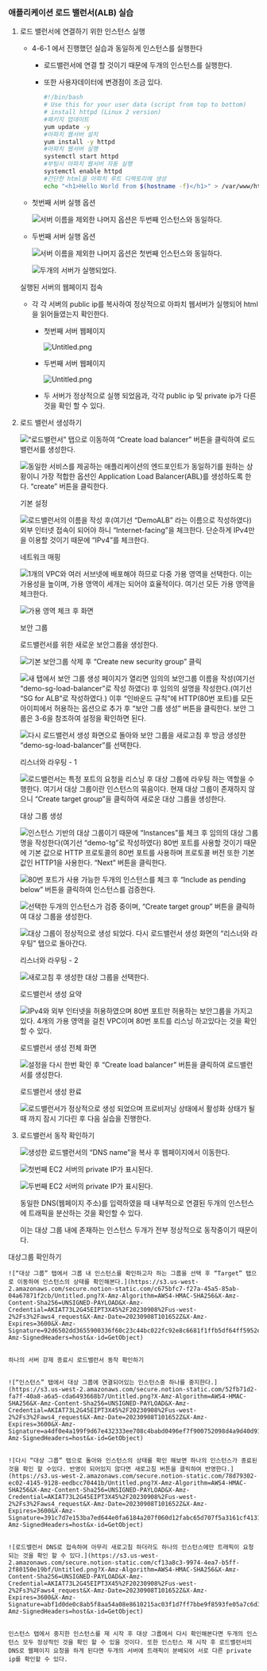 
### 애플리케이션 로드 밸런서(ALB) 실습

1. 로드 밸런서에 연결하기 위한 인스턴스 실행
	- 4-6-1 에서 진행했던 실습과 동일하게 인스턴스를 실행한다
		- 로드밸런서에 연결 할 것이기 때문에 두개의 인스턴스를 실행한다.
		- 또한 사용자데이터에 변경점이 조금 있다.

			```bash
			#!/bin/bash
			# Use this for your user data (script from top to bottom)
			# install httpd (Linux 2 version)
			#패키지 업데이트
			yum update -y
			#아파치 웹서버 설치
			yum install -y httpd
			#아파치 웹서버 실행
			systemctl start httpd
			#부팅시 아파치 웹서버 자동 실행
			systemctl enable httpd
			#간단한 html을 아파치 루트 디렉토리에 생성
			echo "<h1>Hello World from $(hostname -f)</h1>" > /var/www/html/index.html
			```

	- 첫번째 서버 실행 옵션

		![서버 이름을 제외한 나머지 옵션은 두번째 인스턴스와 동일하다.](https://s3.us-west-2.amazonaws.com/secure.notion-static.com/90bcb942-204b-4391-99de-309ea5353195/Untitled.png?X-Amz-Algorithm=AWS4-HMAC-SHA256&X-Amz-Content-Sha256=UNSIGNED-PAYLOAD&X-Amz-Credential=AKIAT73L2G45EIPT3X45%2F20230908%2Fus-west-2%2Fs3%2Faws4_request&X-Amz-Date=20230908T101649Z&X-Amz-Expires=3600&X-Amz-Signature=1c03b1cb37e998d5d52450903afa3cee132b751bbba9c78bed8a32027dc31c52&X-Amz-SignedHeaders=host&x-id=GetObject)

	- 두번째 서버 실행 옵션

		![서버 이름을 제외한 나머지 옵션은 첫번째 인스턴스와 동일하다.](https://s3.us-west-2.amazonaws.com/secure.notion-static.com/c9aee895-2acc-4c04-8e7b-6e20ad0e3bea/Untitled.png?X-Amz-Algorithm=AWS4-HMAC-SHA256&X-Amz-Content-Sha256=UNSIGNED-PAYLOAD&X-Amz-Credential=AKIAT73L2G45EIPT3X45%2F20230908%2Fus-west-2%2Fs3%2Faws4_request&X-Amz-Date=20230908T101650Z&X-Amz-Expires=3600&X-Amz-Signature=bb4ca11a2555b38d1087050deb5a09ed88797583451a037e289060f9c5fd096d&X-Amz-SignedHeaders=host&x-id=GetObject)


		![두개의 서버가 실행되었다.](https://s3.us-west-2.amazonaws.com/secure.notion-static.com/cbdfcd45-f65a-42d4-816d-f1ce14a3efe5/Untitled.png?X-Amz-Algorithm=AWS4-HMAC-SHA256&X-Amz-Content-Sha256=UNSIGNED-PAYLOAD&X-Amz-Credential=AKIAT73L2G45EIPT3X45%2F20230908%2Fus-west-2%2Fs3%2Faws4_request&X-Amz-Date=20230908T101650Z&X-Amz-Expires=3600&X-Amz-Signature=8ce7848b85df1eff7315ccc3d01c2e953302077eb6e7d55cc465e46a2322f4d7&X-Amz-SignedHeaders=host&x-id=GetObject)


	실행된 서버의 웹페이지 접속

	- 각 각 서버의 public ip를 복사하여 정상적으로 아파치 웹서버가 실행되어 html을 읽어들였는지 확인한다.
		- 첫번째 서버 웹페이지

			![Untitled.png](https://s3.us-west-2.amazonaws.com/secure.notion-static.com/f7906b0a-827b-46c9-93f9-e7a783566275/Untitled.png?X-Amz-Algorithm=AWS4-HMAC-SHA256&X-Amz-Content-Sha256=UNSIGNED-PAYLOAD&X-Amz-Credential=AKIAT73L2G45EIPT3X45%2F20230908%2Fus-west-2%2Fs3%2Faws4_request&X-Amz-Date=20230908T101651Z&X-Amz-Expires=3600&X-Amz-Signature=1117a94cd65e43e17239c4d74601a35f42ec4200935388b64fdbcedd0c489a5c&X-Amz-SignedHeaders=host&x-id=GetObject)

		- 두번째 서버 웹페이지

			![Untitled.png](https://s3.us-west-2.amazonaws.com/secure.notion-static.com/6c832b55-ebb1-49dd-b484-fe390ec2a399/Untitled.png?X-Amz-Algorithm=AWS4-HMAC-SHA256&X-Amz-Content-Sha256=UNSIGNED-PAYLOAD&X-Amz-Credential=AKIAT73L2G45EIPT3X45%2F20230908%2Fus-west-2%2Fs3%2Faws4_request&X-Amz-Date=20230908T101651Z&X-Amz-Expires=3600&X-Amz-Signature=f21e286dd6006aa7915b4e5059f568415671088a13cb34db618dd6105ff34fcc&X-Amz-SignedHeaders=host&x-id=GetObject)

		- 두 서버가 정상적으로 실행 되었음과, 각각 public ip 및 private ip가 다른 것을 확인 할 수 있다.
1. 로드 밸런서 생성하기

	![“로드밸런서” 탭으로 이동하여 “Create load balancer” 버튼을 클릭하여 로드밸런서를 생성한다.](https://s3.us-west-2.amazonaws.com/secure.notion-static.com/0056f58e-f7db-4fc8-a3b5-357fadc08817/Untitled.png?X-Amz-Algorithm=AWS4-HMAC-SHA256&X-Amz-Content-Sha256=UNSIGNED-PAYLOAD&X-Amz-Credential=AKIAT73L2G45EIPT3X45%2F20230908%2Fus-west-2%2Fs3%2Faws4_request&X-Amz-Date=20230908T101651Z&X-Amz-Expires=3600&X-Amz-Signature=e742cdf291ad493ead6cd9843c45c11ea5fa478e7162e30f275c5989dfb3a0f1&X-Amz-SignedHeaders=host&x-id=GetObject)


	![동일한 서비스를 제공하는 애플리케이션의 엔드포인트가 동일하기를 원하는 상황이니 가장 적합한 옵션인 Application Load Balancer(ABL)를 생성하도록 한다. “create” 버튼을 클릭한다.](https://s3.us-west-2.amazonaws.com/secure.notion-static.com/86349fb7-6be7-41b6-b192-aa1e198a5730/Untitled.png?X-Amz-Algorithm=AWS4-HMAC-SHA256&X-Amz-Content-Sha256=UNSIGNED-PAYLOAD&X-Amz-Credential=AKIAT73L2G45EIPT3X45%2F20230908%2Fus-west-2%2Fs3%2Faws4_request&X-Amz-Date=20230908T101651Z&X-Amz-Expires=3600&X-Amz-Signature=ecb5344248bb66aecc7f8a2e1dab1ac1125ab8a46d60da05c697073e23a305e2&X-Amz-SignedHeaders=host&x-id=GetObject)


	기본 설정


	![로드밸런서의 이름을 작성 후(여기선 “DemoALB” 라는 이름으로 작성하였다) 외부 인터넷 접속이 되어야 하니 “Internet-facing”을 체크한다. 단순하게 IPv4만을 이용할 것이기 때문에 “IPv4”를 체크한다.](https://s3.us-west-2.amazonaws.com/secure.notion-static.com/80c2e2bc-5f1a-46ab-a9cf-6bd6ca73521e/Untitled.png?X-Amz-Algorithm=AWS4-HMAC-SHA256&X-Amz-Content-Sha256=UNSIGNED-PAYLOAD&X-Amz-Credential=AKIAT73L2G45EIPT3X45%2F20230908%2Fus-west-2%2Fs3%2Faws4_request&X-Amz-Date=20230908T101651Z&X-Amz-Expires=3600&X-Amz-Signature=40028e90e14c07a3f3e943191c9240d794edb0e28a06ac9e8cb7127e7e10783a&X-Amz-SignedHeaders=host&x-id=GetObject)


	네트워크 매핑


	![1개의 VPC와 여러 서브넷에 배포해야 하므로 다중 가용 영역을 선택한다. 이는 가용성을 높이며, 가용 영역이 세개는 되어야 효율적이다. 여기선 모든 가용 영역을 체크한다.](https://s3.us-west-2.amazonaws.com/secure.notion-static.com/91c75bdf-4008-4db8-bfcf-c3275e4fed26/Untitled.png?X-Amz-Algorithm=AWS4-HMAC-SHA256&X-Amz-Content-Sha256=UNSIGNED-PAYLOAD&X-Amz-Credential=AKIAT73L2G45EIPT3X45%2F20230908%2Fus-west-2%2Fs3%2Faws4_request&X-Amz-Date=20230908T101651Z&X-Amz-Expires=3600&X-Amz-Signature=4a0f31730142da3d3ff2a36de077ea84955a21ee121aba2a3710b6af3bda74cb&X-Amz-SignedHeaders=host&x-id=GetObject)


	![가용 영역 체크 후 화면](https://s3.us-west-2.amazonaws.com/secure.notion-static.com/524d57b7-50af-4bbf-8c49-0c2d28410685/Untitled.png?X-Amz-Algorithm=AWS4-HMAC-SHA256&X-Amz-Content-Sha256=UNSIGNED-PAYLOAD&X-Amz-Credential=AKIAT73L2G45EIPT3X45%2F20230908%2Fus-west-2%2Fs3%2Faws4_request&X-Amz-Date=20230908T101651Z&X-Amz-Expires=3600&X-Amz-Signature=a855142181c1b694eeb3e697b64872ba679c2b3082f41b9418bee9a79d893a31&X-Amz-SignedHeaders=host&x-id=GetObject)


	보안 그룹


	로드밸런서를 위한 새로운 보안그룹을 생성한다.


	![기본 보안그룹 삭제 후 “Create new security group” 클릭](https://s3.us-west-2.amazonaws.com/secure.notion-static.com/7321536a-65c5-4bd2-8b5d-c1eaada4312c/Untitled.png?X-Amz-Algorithm=AWS4-HMAC-SHA256&X-Amz-Content-Sha256=UNSIGNED-PAYLOAD&X-Amz-Credential=AKIAT73L2G45EIPT3X45%2F20230908%2Fus-west-2%2Fs3%2Faws4_request&X-Amz-Date=20230908T101651Z&X-Amz-Expires=3600&X-Amz-Signature=81a9f07728e8c5e841f49b25ea329b38a720739d7bc75ca43db2515aac74c0ee&X-Amz-SignedHeaders=host&x-id=GetObject)


	![새 탭에서 보안 그룹 생성 페이지가 열리면 임의의 보안그룹 이름을 작성(여기선 “demo-sg-load-balancer”로 작성 하였다) 후 임의의 설명을 작성한다.(여기선 “SG for ALB”로 작성하였다.) 이후 “인바운드 규칙”에 HTTP(80번 포트)를 모든 아이피에서 허용하는 옵션으로 추가 후 “보안 그룹 생성” 버튼을 클릭한다. 보안 그룹은 3-6을 참조하여 설정을 확인하면 된다.](https://s3.us-west-2.amazonaws.com/secure.notion-static.com/72270c28-63d8-4d40-8105-a05d57ba23cc/Untitled.png?X-Amz-Algorithm=AWS4-HMAC-SHA256&X-Amz-Content-Sha256=UNSIGNED-PAYLOAD&X-Amz-Credential=AKIAT73L2G45EIPT3X45%2F20230908%2Fus-west-2%2Fs3%2Faws4_request&X-Amz-Date=20230908T101651Z&X-Amz-Expires=3600&X-Amz-Signature=cca6a54df1306e642ca87a951d9920b47d287be9b2c01a320ded6c48a584b36c&X-Amz-SignedHeaders=host&x-id=GetObject)


	![다시 로드밸런서 생성 화면으로 돌아와 보안 그룹을 새로고침 후 방금 생성한 “demo-sg-load-balancer”를 선택한다.](https://s3.us-west-2.amazonaws.com/secure.notion-static.com/4e438ce1-6b07-4042-aaf7-bf070d693c91/Untitled.png?X-Amz-Algorithm=AWS4-HMAC-SHA256&X-Amz-Content-Sha256=UNSIGNED-PAYLOAD&X-Amz-Credential=AKIAT73L2G45EIPT3X45%2F20230908%2Fus-west-2%2Fs3%2Faws4_request&X-Amz-Date=20230908T101651Z&X-Amz-Expires=3600&X-Amz-Signature=fdc04d702ac380effd8c545032529ac9ae887d935630d609d969fb722aa44d78&X-Amz-SignedHeaders=host&x-id=GetObject)


	리스너와 라우팅 - 1


	![로드밸런서는 특정 포트의 요청을 리스닝 후 대상 그룹에 라우팅 하는 역할을 수행한다. 여기서 대상 그룹이란 인스턴스의 묶음이다. 현재 대상 그룹이 존재하지 않으니 “Create target group”을 클릭하여 새로운 대상 그룹을 생성한다.](https://s3.us-west-2.amazonaws.com/secure.notion-static.com/934fdc1d-73b7-4d14-acfa-394c58871148/Untitled.png?X-Amz-Algorithm=AWS4-HMAC-SHA256&X-Amz-Content-Sha256=UNSIGNED-PAYLOAD&X-Amz-Credential=AKIAT73L2G45EIPT3X45%2F20230908%2Fus-west-2%2Fs3%2Faws4_request&X-Amz-Date=20230908T101651Z&X-Amz-Expires=3600&X-Amz-Signature=d9d8eb3959f23fe5b798085f0a9194eec4118f24a8fbdd38117f1bf002392268&X-Amz-SignedHeaders=host&x-id=GetObject)


	대상 그룹 생성


	![인스턴스 기반의 대상 그룹이기 때문에 “Instances”를 체크 후 임의의 대상 그룹 명을 작성한다(여기선  “demo-tg”로 작성하였다) 80번 포트를 사용할 것이기 때문에 기본 값으로 HTTP 프로토콜의 80번 포트를 사용하며 프로토콜 버전 또한 기본값인 HTTP1을 사용한다. “Next” 버튼을 클릭한다.](https://s3.us-west-2.amazonaws.com/secure.notion-static.com/cc299a90-cbaf-4431-bd10-61869f73bc85/Untitled.png?X-Amz-Algorithm=AWS4-HMAC-SHA256&X-Amz-Content-Sha256=UNSIGNED-PAYLOAD&X-Amz-Credential=AKIAT73L2G45EIPT3X45%2F20230908%2Fus-west-2%2Fs3%2Faws4_request&X-Amz-Date=20230908T101651Z&X-Amz-Expires=3600&X-Amz-Signature=2c6acb19612894f6e3794d85fe6a9fc1f6e495d308397f26fdfc197802e28de0&X-Amz-SignedHeaders=host&x-id=GetObject)


	![80번 포트가 사용 가능한 두개의 인스턴스를 체크 후 “Include as pending below” 버튼을 클릭하여 인스턴스를 검증한다.](https://s3.us-west-2.amazonaws.com/secure.notion-static.com/574c4811-1416-4bc1-a748-aca1be671636/Untitled.png?X-Amz-Algorithm=AWS4-HMAC-SHA256&X-Amz-Content-Sha256=UNSIGNED-PAYLOAD&X-Amz-Credential=AKIAT73L2G45EIPT3X45%2F20230908%2Fus-west-2%2Fs3%2Faws4_request&X-Amz-Date=20230908T101651Z&X-Amz-Expires=3600&X-Amz-Signature=3e93cdc32a7ddb44df9ca8f83612471f1302c82d53a7df4887e5cf7bb6718dd5&X-Amz-SignedHeaders=host&x-id=GetObject)


	![선택한 두개의 인스턴스가 검증 중이며, “Create target group” 버튼을 클릭하여 대상 그룹을 생성한다.](https://s3.us-west-2.amazonaws.com/secure.notion-static.com/fa104ba8-89a2-42be-a55e-2ac767fcff7f/Untitled.png?X-Amz-Algorithm=AWS4-HMAC-SHA256&X-Amz-Content-Sha256=UNSIGNED-PAYLOAD&X-Amz-Credential=AKIAT73L2G45EIPT3X45%2F20230908%2Fus-west-2%2Fs3%2Faws4_request&X-Amz-Date=20230908T101651Z&X-Amz-Expires=3600&X-Amz-Signature=18da4e2097f789e9d4b0b769a561f5b1806fa5090b3b1f20956b35a59b523d78&X-Amz-SignedHeaders=host&x-id=GetObject)


	![대상 그룹이 정상적으로 생성 되었다. 다시 로드밸런서 생성 화면의 “리스너와 라우팅” 탭으로 돌아간다.](https://s3.us-west-2.amazonaws.com/secure.notion-static.com/ed944e59-721c-48ad-8c4e-bc1a58ddadf3/Untitled.png?X-Amz-Algorithm=AWS4-HMAC-SHA256&X-Amz-Content-Sha256=UNSIGNED-PAYLOAD&X-Amz-Credential=AKIAT73L2G45EIPT3X45%2F20230908%2Fus-west-2%2Fs3%2Faws4_request&X-Amz-Date=20230908T101651Z&X-Amz-Expires=3600&X-Amz-Signature=942b0238a8abb91e72eecfae248fe6bc886080f3dff3cd7b7973685af916b0cd&X-Amz-SignedHeaders=host&x-id=GetObject)


	리스너와 라우팅 - 2


	![새로고침 후 생성한 대상 그룹을 선택한다.](https://s3.us-west-2.amazonaws.com/secure.notion-static.com/add77198-1188-45ef-a4e9-eaec71925d97/Untitled.png?X-Amz-Algorithm=AWS4-HMAC-SHA256&X-Amz-Content-Sha256=UNSIGNED-PAYLOAD&X-Amz-Credential=AKIAT73L2G45EIPT3X45%2F20230908%2Fus-west-2%2Fs3%2Faws4_request&X-Amz-Date=20230908T101651Z&X-Amz-Expires=3600&X-Amz-Signature=360381eb808c7dc2dd0d167fe2580952d321de70d7070b7f2b6b8cace44613cb&X-Amz-SignedHeaders=host&x-id=GetObject)


	로드밸런서 생성 요약


	![IPv4와 외부 인터넷을 허용하였으며 80번 포트만 허용하는 보안그룹을 가지고있다. 4개의 가용 영역을 걸친 VPC이며 80번 포트를 리스닝 하고있다는 것을 확인할 수 있다.](https://s3.us-west-2.amazonaws.com/secure.notion-static.com/885492d6-e166-4aa6-bb72-f836ca965e07/Untitled.png?X-Amz-Algorithm=AWS4-HMAC-SHA256&X-Amz-Content-Sha256=UNSIGNED-PAYLOAD&X-Amz-Credential=AKIAT73L2G45EIPT3X45%2F20230908%2Fus-west-2%2Fs3%2Faws4_request&X-Amz-Date=20230908T101651Z&X-Amz-Expires=3600&X-Amz-Signature=941ca8a1b637237fa9c927bb7da4f0e6fe28982371d358fde73753d67dd84c36&X-Amz-SignedHeaders=host&x-id=GetObject)


	로드밸런서 생성 전체 화면


	![설정을 다시 한번 확인 후 “Create load balancer” 버튼을 클릭하여 로드밸런서를 생성한다.](https://s3.us-west-2.amazonaws.com/secure.notion-static.com/67e5619a-e8bf-40bb-ad9e-9f7ee16f3b5a/Untitled.png?X-Amz-Algorithm=AWS4-HMAC-SHA256&X-Amz-Content-Sha256=UNSIGNED-PAYLOAD&X-Amz-Credential=AKIAT73L2G45EIPT3X45%2F20230908%2Fus-west-2%2Fs3%2Faws4_request&X-Amz-Date=20230908T101651Z&X-Amz-Expires=3600&X-Amz-Signature=bb2f38e924fd880c293d189c8621e30b781610b80f2e6de3c064a17ff063aedd&X-Amz-SignedHeaders=host&x-id=GetObject)


	로드밸런서 생성 완료


	![로드밸런서가 정상적으로 생성 되었으며 프로비저닝 상태에서 활성화 상태가 될 때 까지 잠시 기다린 후 다음 실습을 진행한다.](https://s3.us-west-2.amazonaws.com/secure.notion-static.com/09878d7a-61dc-4b47-91c8-a3762bd9a7ba/Untitled.png?X-Amz-Algorithm=AWS4-HMAC-SHA256&X-Amz-Content-Sha256=UNSIGNED-PAYLOAD&X-Amz-Credential=AKIAT73L2G45EIPT3X45%2F20230908%2Fus-west-2%2Fs3%2Faws4_request&X-Amz-Date=20230908T101651Z&X-Amz-Expires=3600&X-Amz-Signature=569713279888830cb0f903c4b8fc8d4af950e55dad2ecd0b70eb79b1cecd6619&X-Amz-SignedHeaders=host&x-id=GetObject)

2. 로드밸런서 동작 확인하기

	![생성한 로드밸런서의 “DNS name”을 복사 후 웹페이지에서 이동한다.](https://s3.us-west-2.amazonaws.com/secure.notion-static.com/aed2a336-99b5-45b1-bd10-84f36eb9267a/Untitled.png?X-Amz-Algorithm=AWS4-HMAC-SHA256&X-Amz-Content-Sha256=UNSIGNED-PAYLOAD&X-Amz-Credential=AKIAT73L2G45EIPT3X45%2F20230908%2Fus-west-2%2Fs3%2Faws4_request&X-Amz-Date=20230908T101652Z&X-Amz-Expires=3600&X-Amz-Signature=1744f6567f5f9a60a0cf62a4899a007344ff450f8641414d2e78163b7d604dc4&X-Amz-SignedHeaders=host&x-id=GetObject)


	![첫번째 EC2 서버의 private IP가 표시된다.](https://s3.us-west-2.amazonaws.com/secure.notion-static.com/edf0c06c-0666-405f-9743-f152002d6697/Untitled.png?X-Amz-Algorithm=AWS4-HMAC-SHA256&X-Amz-Content-Sha256=UNSIGNED-PAYLOAD&X-Amz-Credential=AKIAT73L2G45EIPT3X45%2F20230908%2Fus-west-2%2Fs3%2Faws4_request&X-Amz-Date=20230908T101652Z&X-Amz-Expires=3600&X-Amz-Signature=052a6ad5b7a5bb859c7295ffefdb68b355b91a538c549f98737a6efe06f2e050&X-Amz-SignedHeaders=host&x-id=GetObject)


	![두번째 EC2 서버의 private IP가 표시된다.](https://s3.us-west-2.amazonaws.com/secure.notion-static.com/c867912c-90d2-4d24-a403-c9e1866da12f/Untitled.png?X-Amz-Algorithm=AWS4-HMAC-SHA256&X-Amz-Content-Sha256=UNSIGNED-PAYLOAD&X-Amz-Credential=AKIAT73L2G45EIPT3X45%2F20230908%2Fus-west-2%2Fs3%2Faws4_request&X-Amz-Date=20230908T101652Z&X-Amz-Expires=3600&X-Amz-Signature=60d22cf13ba4e95733732804c9096c80baa54387347b1d07cb39aaeb27b553ba&X-Amz-SignedHeaders=host&x-id=GetObject)


	동일한 DNS(웹페이지 주소)를 입력하였을 때 내부적으로 연결된 두개의 인스턴스에 트래픽을 분산하는 것을 확인할 수 있다.


	이는 대상 그룹 내에 존재하는 인스턴스 두개가 전부 정상적으로 동작중이기 때문이다.


	
대상그룹 확인하기


	![“대상 그룹” 탭에서 그룹 내 인스턴스를 확인하고자 하는 그룹을 선택 후 “Target” 탭으로 이동하여 인스턴스의 상태를 확인해본다.](https://s3.us-west-2.amazonaws.com/secure.notion-static.com/c675bfc7-f27a-45a5-85ab-04a67871f2cb/Untitled.png?X-Amz-Algorithm=AWS4-HMAC-SHA256&X-Amz-Content-Sha256=UNSIGNED-PAYLOAD&X-Amz-Credential=AKIAT73L2G45EIPT3X45%2F20230908%2Fus-west-2%2Fs3%2Faws4_request&X-Amz-Date=20230908T101652Z&X-Amz-Expires=3600&X-Amz-Signature=92d6502dd3655900336f60c23c44bc022fc92e8c6681f1ffb5df64ff5952e312&X-Amz-SignedHeaders=host&x-id=GetObject)


	하나의 서버 강제 종료시 로드밸런서 동작 확인하기


	![“인스턴스” 탭에서 대상 그룹에 연결되어있는 인스턴스중 하나를 중지한다.](https://s3.us-west-2.amazonaws.com/secure.notion-static.com/52fb71d2-fa7f-40a8-a6a5-cda6493668b7/Untitled.png?X-Amz-Algorithm=AWS4-HMAC-SHA256&X-Amz-Content-Sha256=UNSIGNED-PAYLOAD&X-Amz-Credential=AKIAT73L2G45EIPT3X45%2F20230908%2Fus-west-2%2Fs3%2Faws4_request&X-Amz-Date=20230908T101652Z&X-Amz-Expires=3600&X-Amz-Signature=a4df0e4a199f9d67e432333ee708c4babd0496ef7f900752098d4a9d40d914ad&X-Amz-SignedHeaders=host&x-id=GetObject)


	![다시 “대상 그룹” 탭으로 돌아와 인스턴스의 상태를 확인 해보면 하나의 인스턴스가 종료된 것을 확인 할 수있다. 반영이 되어있지 않다면 새로고침 버튼을 클릭하여 반영한다.](https://s3.us-west-2.amazonaws.com/secure.notion-static.com/78d79302-ec02-4145-9128-eedbcc70441b/Untitled.png?X-Amz-Algorithm=AWS4-HMAC-SHA256&X-Amz-Content-Sha256=UNSIGNED-PAYLOAD&X-Amz-Credential=AKIAT73L2G45EIPT3X45%2F20230908%2Fus-west-2%2Fs3%2Faws4_request&X-Amz-Date=20230908T101652Z&X-Amz-Expires=3600&X-Amz-Signature=391c7d7e153ba7ed644e0fa6184a207f060d12fabc65d707f5a3161cf4131281&X-Amz-SignedHeaders=host&x-id=GetObject)


	![로드밸런서 DNS로 접속하여 아무리 새로고침 하더라도 하나의 인스턴스에만 트래픽이 요청되는 것을 확인 할 수 있다.](https://s3.us-west-2.amazonaws.com/secure.notion-static.com/cf13a8c3-9974-4ea7-b5ff-2f80150e19bf/Untitled.png?X-Amz-Algorithm=AWS4-HMAC-SHA256&X-Amz-Content-Sha256=UNSIGNED-PAYLOAD&X-Amz-Credential=AKIAT73L2G45EIPT3X45%2F20230908%2Fus-west-2%2Fs3%2Faws4_request&X-Amz-Date=20230908T101652Z&X-Amz-Expires=3600&X-Amz-Signature=abf1d0de0c8ab5f8aa54a08e8610215ac03f1d7ff7bbe9f8593fe05a7c6d35e4&X-Amz-SignedHeaders=host&x-id=GetObject)


	인스턴스 탭에서 중지한 인스턴스를 재 시작 후 대상 그룹에서 다시 확인해본다면 두개의 인스턴스 모두 정상적인 것을 확인 할 수 있을 것이다. 또한 인스턴스 재 시작 후 로드밸런서의 DNS로 웹페이지 요청을 하게 된다면 두개의 서버에 트래픽이 분배되어 서로 다른 private ip를 확인할 수 있다.

